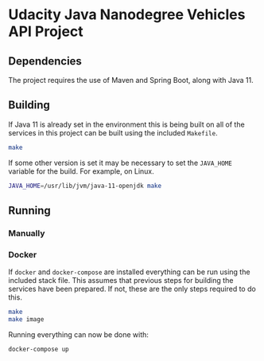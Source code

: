 # Udacity Java Nanodegree Vehicles API Project

## Dependencies

The project requires the use of Maven and Spring Boot, along with Java 11.

## Building

If Java 11 is already set in the environment this is being built on all of the
services in this project can be built using the included `Makefile`.

```sh
make
```

If some other version is set it may be necessary to set the `JAVA_HOME`
variable for the build. For example, on Linux.

```sh
JAVA_HOME=/usr/lib/jvm/java-11-openjdk make
```

## Running

### Manually

### Docker

If `docker` and `docker-compose` are installed everything can be run using the
included stack file. This assumes that previous steps for building the services
have been prepared. If not, these are the only steps required to do this.

```sh
make
make image
```

Running everything can now be done with:

```sh
docker-compose up
```
